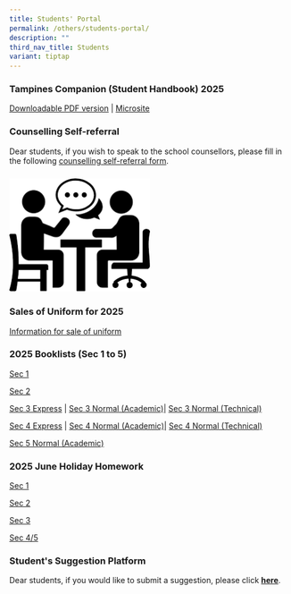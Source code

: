 ```yaml
---
title: Students' Portal
permalink: /others/students-portal/
description: ""
third_nav_title: Students
variant: tiptap
---
```

<h3>Tampines Companion (Student Handbook) 2025</h3>
<p><a href="/files/Tampines_Companion_2025__29_Apr_.pdf" rel="noopener nofollow" target="_blank">Downloadable PDF version</a> |
<a href="https://sites.google.com/moe.edu.sg/tpsscompanion/home" rel="noopener noreferrer nofollow" target="_blank">Microsite</a>
</p>
<p></p>
<h3>Counselling Self-referral</h3>
<p>Dear students, if you wish to speak to the school counsellors, please
fill in the following <a href="https://go.gov.sg/tpss-counselling-request" rel="noopener nofollow" target="_blank">counselling self-referral form</a>.</p>
<h3></h3>
<p></p>
<div class="isomer-image-wrapper">
<img style="width: 50%;" height="auto" width="100%" alt="" src="/images/counselling.png">
</div>
<h3></h3>
<h3>Sales of Uniform for 2025</h3>
<p><a href="/files/Information_for_Sale_of_Uniforms_in_2024_for_2025_TPSS.pdf" rel="noopener noreferrer nofollow" target="_blank">Information for sale of uniform</a>
</p>
<h3>2025 Booklists (Sec 1 to 5)</h3>
<p><a href="/files/Booklist_2025_TPS__Final_Draft__S1.pdf" rel="noopener noreferrer nofollow" target="_blank">Sec 1</a>
</p>
<p><a href="/files/Booklist_2025_TPS__Final_Draft__S2.pdf" rel="noopener noreferrer nofollow" target="_blank">Sec 2</a>
</p>
<p><a href="/files/Booklist_2025_TPS__Final_Draft__S3E.pdf" rel="noopener noreferrer nofollow" target="_blank">Sec 3 Express</a> |
<a href="/files/Booklist_2025_TPS__Final_Draft__S3NA.pdf" rel="noopener noreferrer nofollow" target="_blank">Sec 3 Normal (Academic)</a>| <a href="/files/Booklist_2025_TPS__Final_Draft__S3NT.pdf" rel="noopener noreferrer nofollow" target="_blank">Sec 3 Normal (Technical)</a>
</p>
<p><a href="/files/Booklist_2025_TPS__Final_Draft__S4E.pdf" rel="noopener noreferrer nofollow" target="_blank">Sec 4 Express</a> |
<a href="/files/Booklist_2025_TPS__Final_Draft__S4NA.pdf" rel="noopener noreferrer nofollow" target="_blank">Sec 4 Normal (Academic)</a>| <a href="/files/Booklist_2025_TPS__Final_Draft__S4NT.pdf" rel="noopener noreferrer nofollow" target="_blank">Sec 4 Normal (Technical)</a>
</p>
<p><a href="/files/Booklist_2025_TPS__Final_Draft__S5NA.pdf" rel="noopener noreferrer nofollow" target="_blank">Sec 5 Normal (Academic)</a>
</p>
<h3></h3>
<h3>2025 June Holiday Homework</h3>
<p><a href="https://docs.google.com/spreadsheets/d/1pU7Tn7R0jls5Vm3TRE_s-6V8DQmZ5Ek4MqUa1IbKJ0s/edit?gid=802052808#gid=802052808" rel="noopener noreferrer nofollow" target="_blank">Sec 1</a>
</p>
<p><a href="https://docs.google.com/spreadsheets/d/1liLfcEt6yEDKYCHsjBTaYV71gOYi9nhFGuhrdSXJgdQ/edit?gid=802052808#gid=802052808" rel="noopener noreferrer nofollow" target="_blank">Sec 2</a>
</p>
<p><a href="https://docs.google.com/spreadsheets/d/17Cdow4qZFDDoLfB4BsaDL00HgyIYFq8xsqGQZ-AFFpY/edit?gid=802052808#gid=802052808" rel="noopener noreferrer nofollow" target="_blank">Sec 3</a>
</p>
<p><a href="https://docs.google.com/spreadsheets/d/1Yleha9bkrl5rV_IgruNFvMOfQPLbYEehs04WAs5Lfo8/edit?gid=802052808#gid=802052808" rel="noopener nofollow" target="_blank">Sec 4/5</a>
</p>
<p></p>
<h3></h3>
<h3>Student's Suggestion Platform</h3>
<p>Dear students, if you would like to submit a suggestion, please click&nbsp;<strong><a href="https://docs.google.com/forms/d/e/1FAIpQLSd0DVbapkQ1kSpGcwO3ws9aBsnvS2le1xz7iSTZ17LJTgWRJQ/viewform?usp=sf_link" rel="noopener noreferrer nofollow" target="_blank">here</a></strong>.</p>